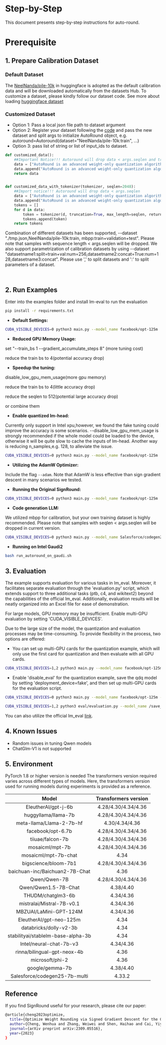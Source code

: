 Step-by-Step
============

This document presents step-by-step instructions for auto-round.

# Prerequisite


## 1. Prepare Calibration Dataset

### Default Dataset
The [NeelNanda/pile-10k](https://huggingface.co/datasets/NeelNanda/pile-10k) in huggingface is adopted as the default calibration data and  will be downloaded automatically from the datasets Hub. To customize a dataset, please kindly follow our dataset code.
See more about loading [huggingface dataset](https://huggingface.co/docs/datasets/main/en/quickstart)

### Customized Dataset
- Option 1: Pass a local json file path to dataset argument
- Option 2: Register your dataset following the [code](../../auto_round/calib_dataset.py) and pass the new dataset and split args to initialize AutoRound object, e.g. autoround=Autoround(dataset="NeelNanda/pile-10k:train", ...)
- Option 3: pass list of string or list of input_ids to dataset.
~~~python
def customized_data():
    ##Important Notice!!! Autoround will drop data < args.seqlen and truncate data to args.seqlen
    data = ["AutoRound is an advanced weight-only quantization algorithm for low-bits LLM inference" * 240]
    data.append("AutoRound is an advanced weight-only quantization algorithm for low-bits LLM inference")
    return data


def customized_data_with_tokenizer(tokenizer, seqlen=2048):
    ##Import notice!!! Autoround will drop data < args.seqlen
    data = ["AutoRound is an advanced weight-only quantization algorithm for low-bits LLM inference" * 240]
    data.append("AutoRound is an advanced weight-only quantization algorithm for low-bits LLM inference")
    tokens = []
    for d in data:
        token = tokenizer(d, truncation=True, max_length=seqlen, return_tensors="pt").data
        tokens.append(token)
    return tokens
~~~

Combination of different datasets has been supported, --dataset "./tmp.json,NeelNanda/pile-10k:train, mbpp:train+validation+test". Please note that samples with sequence length < args.seqlen will be dropped.
We also support parametrization of calibration datasets by using --dataset "datasetname1:split=train+val:num=256,datasetname2:concat=True:num=128,datasetname3:concat". Please use ',' to split datasets and ':' to split parameters of a dataset. 

<br />

## 2. Run Examples
Enter into the examples folder and install lm-eval to run the evaluation
```bash
pip install -r requirements.txt
```

- **Default Settings:**
```bash
CUDA_VISIBLE_DEVICES=0 python3 main.py --model_name facebook/opt-125m  --bits 4 --group_size 128
```
- **Reduced GPU Memory Usage:**

set "--train_bs 1 --gradient_accumulate_steps 8" (more tuning cost)

reduce the train bs to 4(potential accuracy drop) 
- **Speedup the tuning:**

disable_low_gpu_mem_usage(more gpu memory)

reduce the train bs to 4(little accuracy drop) 

reduce the seqlen to 512(potential large accuracy drop)

or combine them

- **Enable quantized lm-head:**

Currently only support in Intel xpu,however, we found the fake tuning could improve the accuracy is some scenarios. --disable_low_gpu_mem_usage is strongly recommended if the whole model could be loaded to the device, otherwise it will be quite slow to cache the inputs of lm-head. Another way is reducing n_samples,e.g. 128, to alleviate the issue.
```bash
CUDA_VISIBLE_DEVICES=0 python3 main.py --model_name facebook/opt-125m  --bits 4 --group_size 128 --quant_lm_head --disable_low_gpu_mem_usage
```

- **Utilizing the AdamW Optimizer:**

Include the flag `--adam`. Note that AdamW is less effective than sign gradient descent in many scenarios we tested.

- **Running the Original SignRound:**
```bash
CUDA_VISIBLE_DEVICES=0 python3 main.py --model_name facebook/opt-125m  --bits 4 --group_size 128 --iters 400 --lr 0.0025 --disable_minmax_tuning --disable_quanted_input
```

- **Code generation LLM:**

We utilized mbpp for calibration, but your own training dataset is highly recommended. Please note that samples with seqlen < args.seqlen will be dropped in current version.
```bash
CUDA_VISIBLE_DEVICES=0 python3 main.py --model_name Salesforce/codegen25-7b-multi --bits 4 --group_size 128 --dataset "mbpp" --seqlen 128 "
```
- **Running on Intel Gaudi2**
```bash
bash run_autoround_on_gaudi.sh 
```



## 3. Evaluation
The example supports evaluation for various tasks in lm_eval. Moreover, it facilitates separate evaluation through the 'evaluation.py' script, which extends support to three additional tasks (ptb, c4, and wikitext2) beyond the capabilities of the official lm_eval. Additionally, evaluation results will be neatly organized into an Excel file for ease of demonstration.

For large models, GPU memory may be insufficient. Enable multi-GPU evaluation by setting 'CUDA_VISIBLE_DEVICES'.

Due to the large size of the model, the quantization and evaluation processes may be time-consuming. To provide flexibility in the process, two options are offered:

- You can set up multi-GPU cards for the quantization example, which will only use the first card for quantization and then evaluate with all GPU cards.
```bash
CUDA_VISIBLE_DEVICES=1,2 python3 main.py --model_name facebook/opt-125m --amp --bits 4 --group_size -1 --deployment_device fake,cpu --output_dir /save_model_path/ 
```

- Enable 'disable_eval' for the quantization example, save the qdq model by setting 'deployment_device=fake', and then set up multi-GPU cards for the evaluation script.
```bash
CUDA_VISIBLE_DEVICES=0 python3 main.py --model_name facebook/opt-125m --amp --bits 4 --group_size -1 --disable_eval --deployment_device fake --output_dir /save_model_path/ 

CUDA_VISIBLE_DEVICES=1,2 python3 eval/evaluation.py --model_name /save_model_path/ --eval_bs 8 --tasks mmlu,lambada_openai,ptb --excel_path /result_excel/save_path/
```

You can also utilize the official lm_eval [link](https://github.com/EleutherAI/lm-evaluation-harness/tree/main?tab=readme-ov-file#basic-usage).

## 4. Known Issues
* Random issues in tuning Qwen models
* ChatGlm-V1 is not supported


## 5. Environment

PyTorch 1.8 or higher version is needed
The transformers version required varies across different types of models. Here, the transformers version used for running models during experiments is provided as a reference.

| Model | Transformers version |
|  :----: | :----: |
| EleutherAI/gpt-j-6b | 4.28/4.30/4.34/4.36 |
| huggyllama/llama-7b | 4.28/4.30/4.34/4.36 |
| meta-llama/Llama-2-7b-hf | 4.30/4.34/4.36 |
| facebook/opt-6.7b | 4.28/4.30/4.34/4.36 |
| tiiuae/falcon-7b | 4.28/4.30/4.34/4.36 |
| mosaicml/mpt-7b | 4.28/4.30/4.34/4.36 |
| mosaicml/mpt-7b-chat | 4.34 |
| bigscience/bloom-7b1 | 4.28/4.30/4.34/4.36 |
| baichuan-inc/Baichuan2-7B-Chat | 4.36 |
| Qwen/Qwen-7B | 4.28/4.30/4.34/4.36 |
| Qwen/Qwen1.5-7B-Chat | 4.38/4.40 |
| THUDM/chatglm3-6b | 4.34/4.36 |
| mistralai/Mistral-7B-v0.1 | 4.34/4.36 |
| MBZUAI/LaMini-GPT-124M | 4.34/4.36 |
| EleutherAI/gpt-neo-125m | 4.34 |
| databricks/dolly-v2-3b | 4.34 |
| stabilityai/stablelm-base-alpha-3b | 4.34 |
| Intel/neural-chat-7b-v3 | 4.34/4.36 |
| rinna/bilingual-gpt-neox-4b | 4.36 |
| microsoft/phi-2 | 4.36 |
| google/gemma-7b | 4.38/4.40 |
| Salesforce/codegen25-7b-multi | 4.33.2|


## Reference
If you find SignRound useful for your research, please cite our paper:
```bash
@article{cheng2023optimize,
  title={Optimize Weight Rounding via Signed Gradient Descent for the Quantization of LLMs},
  author={Cheng, Wenhua and Zhang, Weiwei and Shen, Haihao and Cai, Yiyang and He, Xin and Lv, Kaokao},
  journal={arXiv preprint arXiv:2309.05516},
  year={2023}
}
```







